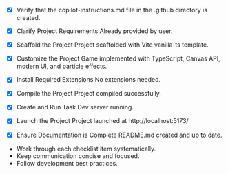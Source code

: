 <!-- Use this file to provide workspace-specific custom instructions to Copilot. For more details, visit https://code.visualstudio.com/docs/copilot/copilot-customization#_use-a-githubcopilotinstructionsmd-file -->
- [x] Verify that the copilot-instructions.md file in the .github directory is created.

- [x] Clarify Project Requirements
	Already provided by user.

- [x] Scaffold the Project
	Project scaffolded with Vite vanilla-ts template.

- [x] Customize the Project
	Game implemented with TypeScript, Canvas API, modern UI, and particle effects.

- [x] Install Required Extensions
	No extensions needed.

- [x] Compile the Project
	Project compiled successfully.

- [x] Create and Run Task
	Dev server running.

- [x] Launch the Project
	Project launched at http://localhost:5173/

- [x] Ensure Documentation is Complete
	README.md created and up to date.

- Work through each checklist item systematically.
- Keep communication concise and focused.
- Follow development best practices.
